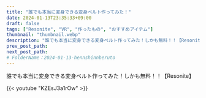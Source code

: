 ```yaml
---
title: "誰でも本当に変身できる変身ベルト作ってみた！"
date: 2024-01-13T23:35:33+09:00
draft: false
tags: ["Resonite", "VR", "作ったもの", "おすすめアイテム"]
thumbnail: "thumbnail.webp"
description: "誰でも本当に変身できる変身ベルト作ってみた！しかも無料！！【Resonite】"
prev_post_path:
next_post_path:
# FolderName：2024-01-13-hennshinnberuto
---
```


誰でも本当に変身できる変身ベルト作ってみた！しかも無料！！【Resonite】

{{< youtube "KZEsJ3a1rOw" >}}
